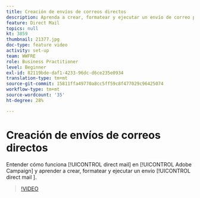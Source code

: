 ```yaml
---
title: Creación de envíos de correos directos
description: Aprenda a crear, formatear y ejecutar un envío de correo postal.
feature: Direct Mail
topics: null
kt: 3859
thumbnail: 21377.jpg
doc-type: feature video
activity: set-up
team: WWFRE
role: Business Practitioner
level: Beginner
exl-id: 82119bde-daf1-4233-96dc-d6ce235e0934
translation-type: tm+mt
source-git-commit: 15811ffa49770a8cc5ff59c8f477029c96425074
workflow-type: tm+mt
source-wordcount: '35'
ht-degree: 28%

---
```


# Creación de envíos de correos directos

Entender cómo funciona [!UICONTROL direct mail] en [!UICONTROL Adobe Campaign] y aprender a crear, formatear y ejecutar un envío [!UICONTROL direct mail ].

>[!VIDEO](https://video.tv.adobe.com/v/21377?quality=12)
